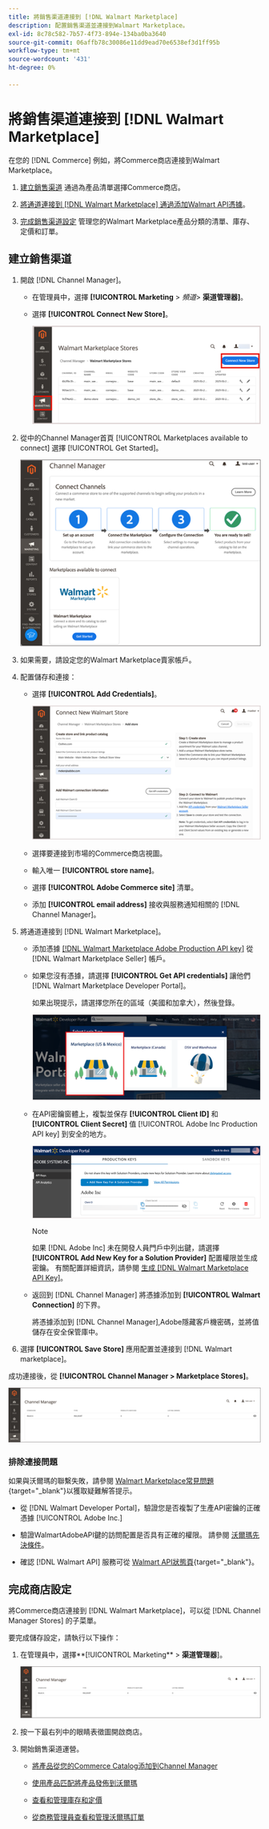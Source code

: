 ```yaml
---
title: 將銷售渠道連接到 [!DNL Walmart Marketplace]
description: 配置銷售渠道並連接到Walmart Marketplace。
exl-id: 8c78c582-7b57-4f73-894e-134ba0ba3640
source-git-commit: 06affb78c30086e11dd9ead70e6538ef3d1ff95b
workflow-type: tm+mt
source-wordcount: '431'
ht-degree: 0%

---
```


# 將銷售渠道連接到 [!DNL Walmart Marketplace]

在您的 [!DNL Commerce] 例如，將Commerce商店連接到Walmart Marketplace。

1. [建立銷售渠道](#create-the-sales-channel) 通過為產品清單選擇Commerce商店。

1. [將通道連接到 [!DNL Walmart Marketplace] 通過添加Walmart API憑據](#connect-the-channel-to-walmart-marketplace)。

1. [完成銷售渠道設定](#complete-store-setup) 管理您的Walmart Marketplace產品分類的清單、庫存、定價和訂單。

## 建立銷售渠道

1. 開啟 [!DNL Channel Manager]。

   - 在管理員中，選擇 **[!UICONTROL Marketing** > _頻道&#x200B;_> **渠道管理器]**。

   - 選擇 **[!UICONTROL Connect New Store]**。

      ![將Commerce儲存連接到 [!DNL Walmart Marketplace] 從 [!DNL Channel Manager]](assets/connect-commerce-store-to-marketplace.png)

1. 從中的Channel Manager首頁 [!UICONTROL Marketplaces available to connect] 選擇 [!UICONTROL Get Started]。

   ![將新的Walmart商店連接到 [!DNL Channel Manager]](assets/channel-manager-home.png)

1. 如果需要，請設定您的Walmart Marketplace賣家帳戶。

1. 配置儲存和連接：

   - 選擇 **[!UICONTROL Add Credentials]**。

      ![配置Commerce和 [!DNL Walmart Marketplace] 從 [!DNL Channel Manager]](assets/configure-commerce-to-marketplace-connection.png)

   - 選擇要連接到市場的Commerce商店視圖。

   - 輸入唯一 **[!UICONTROL store name]**。

   - 選擇 **[!UICONTROL Adobe Commerce site]** 清單。

   - 添加 **[!UICONTROL email address]** 接收與服務通知相關的 [!DNL Channel Manager]。

1. 將通道連接到 [!DNL Walmart Marketplace]。

   - 添加憑據 [[!DNL Walmart Marketplace Adobe Production API key]](walmart-prerequisites.md#generate-a-walmart-marketplace-production-api-key) 從 [!DNL Walmart Marketplace Seller] 帳戶。

   - 如果您沒有憑據，請選擇 **[!UICONTROL Get API credentials]** 讓他們 [!DNL Walmart Marketplace Developer Portal]。

      如果出現提示，請選擇您所在的區域（美國和加拿大），然後登錄。

      ![[!DNL Walmart Marketplace] 帳戶登錄](assets/walmart-marketplace-login-page.png)

   - 在API密鑰窗體上，複製並保存 **[!UICONTROL Client ID]** 和 **[!UICONTROL Client Secret]** 值 [!UICONTROL Adobe Inc Production API key] 到安全的地方。

      ![[!DNL Walmart Marketplace API key] 配置頁](assets/walmart-api-key-management-form.png)

      >[!NOTE]
      >
      >如果 [!DNL Adobe Inc] 未在開發人員門戶中列出鍵，請選擇 **[!UICONTROL Add New Key for a Solution Provider]** 配置權限並生成密鑰。 有關配置詳細資訊，請參閱 [生成 [!DNL Walmart Marketplace API Key]](walmart-prerequisites.md#generate-a-walmart-marketplace-api-key)。

   - 返回到 [!DNL Channel Manager] 將憑據添加到 **[!UICONTROL Walmart Connection]** 的下界。

      將憑據添加到 [!DNL Channel Manager],Adobe隱藏客戶機密碼，並將值儲存在安全保管庫中。

1. 選擇 **[!UICONTROL Save Store]** 應用配置並連接到 [!DNL Walmart marketplace]。

成功連接後，從 **[!UICONTROL Channel Manager > Marketplace Stores]**。

![設定第一個儲存](assets/channel-manager-setup-first-store.png)

### 排除連接問題

如果與沃爾瑪的聯繫失敗，請參閱 [Walmart Marketplace常見問題](https://developer.walmart.com/faq/us/faq-auth/){target=&quot;_blank&quot;}以獲取疑難解答提示。

- 從 [!DNL Walmart Developer Portal]，驗證您是否複製了生產API密鑰的正確憑據 [!UICONTROL Adobe Inc.]

- 驗證WalmartAdobeAPI鍵的訪問配置是否具有正確的權限。 請參閱 [沃爾瑪先決條件](walmart-prerequisites.md##generate-a-walmart-marketplace-api-key)。

- 確認 [!DNL Walmart API] 服務可從 [Walmart API狀態頁](https://developer.walmart.com/us/whats-new/new-api-status-information-now-available/){target=&quot;_blank&quot;}。

## 完成商店設定

將Commerce商店連接到 [!DNL Walmart Marketplace]，可以從 [!DNL Channel Manager Stores] 的子菜單。

要完成儲存設定，請執行以下操作：

1. 在管理員中，選擇**[!UICONTROL Marketing** > **渠道管理器**]。

   ![設定第一個儲存](assets/channel-manager-setup-first-store.png)

1. 按一下最右列中的眼睛表徵圖開啟商店。

1. 開始銷售渠道運營。

   - [將產品從您的Commerce Catalog添加到Channel Manager](add-products-to-connected-channel.md)

   - [使用產品匹配將產品發佈到沃爾瑪](publish-listings-to-marketplace.md)

   - [查看和管理庫存和定價](inventory-and-price-updates.md)

   - [從商務管理員查看和管理沃爾瑪訂單](manage-orders.md)
